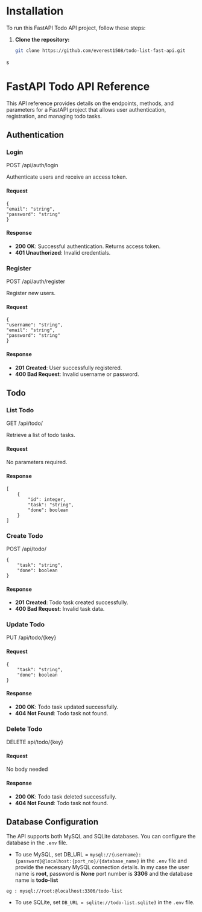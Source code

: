 # Installation

To run this FastAPI Todo API project, follow these steps:

1. **Clone the repository:**
   ```bash
   git clone https://github.com/everest1508/todo-list-fast-api.git
s

# FastAPI Todo API Reference

This API reference provides details on the endpoints, methods, and parameters for a FastAPI project that allows user authentication, registration, and managing todo tasks.

## Authentication

### Login

POST /api/auth/login

Authenticate users and receive an access token.

#### Request

```
{
"email": "string",
"password": "string"
}
```

#### Response

- **200 OK**: Successful authentication. Returns access token.
- **401 Unauthorized**: Invalid credentials.

### Register

POST /api/auth/register

Register new users.

#### Request

```
{
"username": "string",
"email": "string",
"password": "string"
}
```

#### Response

- **201 Created**: User successfully registered.
- **400 Bad Request**: Invalid username or password.

## Todo

### List Todo

GET /api/todo/

Retrieve a list of todo tasks.

#### Request

No parameters required.

#### Response

```
[
    {
        "id": integer,
        "task": "string",
        "done": boolean
    }
]
```

### Create Todo

POST /api/todo/

```
{
    "task": "string",
    "done": boolean
}
```

#### Response

- **201 Created**: Todo task created successfully.
- **400 Bad Request**: Invalid task data.

### Update Todo

PUT /api/todo/{key}

#### Request

```
{
    "task": "string",
    "done": boolean
}
```

#### Response

- **200 OK**: Todo task updated successfully.
- **404 Not Found**: Todo task not found.

### Delete Todo

DELETE api/todo/{key}

#### Request

No body needed

#### Response

- **200 OK**: Todo task deleted successfully.
- **404 Not Found**: Todo task not found.

## Database Configuration

The API supports both MySQL and SQLite databases. You can configure the database in the `.env` file.

* To use MySQL, set 
 DB_URL = `mysql://{username}:{password}@localhost:{port_no}/{database_name}`
 in the `.env` file and provide the necessary MySQL connection details. In my case the user name is **root**, password is **None** port number is  **3306** and the database name is  **todo-list** 
```
eg : mysql://root:@localhost:3306/todo-list
```
* To use SQLite, set `DB_URL = sqlite://todo-list.sqlite3` in the `.env` file.
